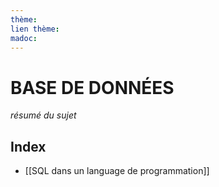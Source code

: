 ```yaml
---
thème: 
lien thème: 
madoc:
---
```


# BASE DE DONNÉES
*résumé du sujet*
## Index
- [[SQL dans un language de programmation]]